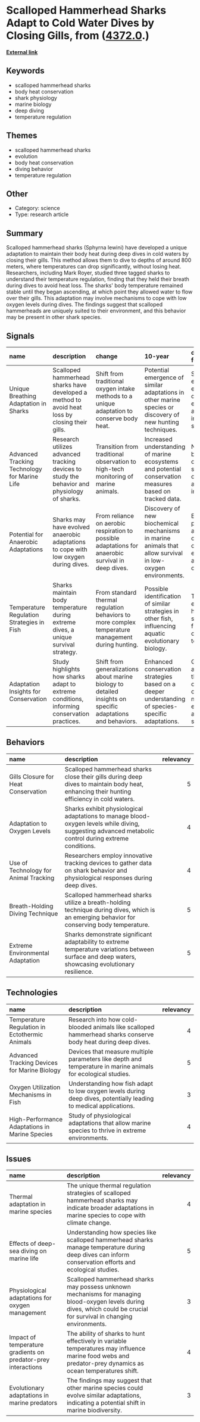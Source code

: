 # __Scalloped Hammerhead Sharks Adapt to Cold Water Dives by Closing Gills__, from ([4372.0](https://kghosh.substack.com/p/4372.0).)

__[External link](https://www.nature.com/articles/d41586-023-01569-x)__



## Keywords

* scalloped hammerhead sharks
* body heat conservation
* shark physiology
* marine biology
* deep diving
* temperature regulation

## Themes

* scalloped hammerhead sharks
* evolution
* body heat conservation
* diving behavior
* temperature regulation

## Other

* Category: science
* Type: research article

## Summary

Scalloped hammerhead sharks (Sphyrna lewini) have developed a unique adaptation to maintain their body heat during deep dives in cold waters by closing their gills. This method allows them to dive to depths of around 800 meters, where temperatures can drop significantly, without losing heat. Researchers, including Mark Royer, studied three tagged sharks to understand their temperature regulation, finding that they held their breath during dives to avoid heat loss. The sharks' body temperature remained stable until they began ascending, at which point they allowed water to flow over their gills. This adaptation may involve mechanisms to cope with low oxygen levels during dives. The findings suggest that scalloped hammerheads are uniquely suited to their environment, and this behavior may be present in other shark species.

## Signals

| name                                         | description                                                                                    | change                                                                                                      | 10-year                                                                                                    | driving-force                                                                                |   relevancy |
|:---------------------------------------------|:-----------------------------------------------------------------------------------------------|:------------------------------------------------------------------------------------------------------------|:-----------------------------------------------------------------------------------------------------------|:---------------------------------------------------------------------------------------------|------------:|
| Unique Breathing Adaptation in Sharks        | Scalloped hammerhead sharks have developed a method to avoid heat loss by closing their gills. | Shift from traditional oxygen intake methods to a unique adaptation to conserve body heat.                  | Potential emergence of similar adaptations in other marine species or discovery of new hunting techniques. | Survival in extreme environments drives evolutionary adaptations in marine species.          |           4 |
| Advanced Tracking Technology for Marine Life | Research utilizes advanced tracking devices to study the behavior and physiology of sharks.    | Transition from traditional observation to high-tech monitoring of marine animals.                          | Increased understanding of marine ecosystems and potential conservation measures based on tracked data.    | Need for better data on marine species for conservation and research initiatives.            |           5 |
| Potential for Anaerobic Adaptations          | Sharks may have evolved anaerobic adaptations to cope with low oxygen during dives.            | From reliance on aerobic respiration to possible adaptations for anaerobic survival in deep dives.          | Discovery of new biochemical mechanisms in marine animals that allow survival in low-oxygen environments.  | Evolutionary pressure to adapt to changing ocean environments and hunting conditions.        |           3 |
| Temperature Regulation Strategies in Fish    | Sharks maintain body temperature during extreme dives, a unique survival strategy.             | From standard thermal regulation behaviors to more complex temperature management during hunting.           | Possible identification of similar strategies in other fish, influencing aquatic evolutionary biology.     | The need for efficient hunting strategies in fluctuating ocean temperatures.                 |           4 |
| Adaptation Insights for Conservation         | Study highlights how sharks adapt to extreme conditions, informing conservation practices.     | Shift from generalizations about marine biology to detailed insights on specific adaptations and behaviors. | Enhanced conservation strategies based on a deeper understanding of species-specific adaptations.          | Growing awareness of the impact of climate change on marine ecosystems and species survival. |           5 |

## Behaviors

| name                                  | description                                                                                                                                           |   relevancy |
|:--------------------------------------|:------------------------------------------------------------------------------------------------------------------------------------------------------|------------:|
| Gills Closure for Heat Conservation   | Scalloped hammerhead sharks close their gills during deep dives to maintain body heat, enhancing their hunting efficiency in cold waters.             |           5 |
| Adaptation to Oxygen Levels           | Sharks exhibit physiological adaptations to manage blood-oxygen levels while diving, suggesting advanced metabolic control during extreme conditions. |           4 |
| Use of Technology for Animal Tracking | Researchers employ innovative tracking devices to gather data on shark behavior and physiological responses during deep dives.                        |           4 |
| Breath-Holding Diving Technique       | Scalloped hammerhead sharks utilize a breath-holding technique during dives, which is an emerging behavior for conserving body temperature.           |           5 |
| Extreme Environmental Adaptation      | Sharks demonstrate significant adaptability to extreme temperature variations between surface and deep waters, showcasing evolutionary resilience.    |           5 |

## Technologies

| name                                           | description                                                                                                       |   relevancy |
|:-----------------------------------------------|:------------------------------------------------------------------------------------------------------------------|------------:|
| Temperature Regulation in Ectothermic Animals  | Research into how cold-blooded animals like scalloped hammerhead sharks conserve body heat during deep dives.     |           4 |
| Advanced Tracking Devices for Marine Biology   | Devices that measure multiple parameters like depth and temperature in marine animals for ecological studies.     |           5 |
| Oxygen Utilization Mechanisms in Fish          | Understanding how fish adapt to low oxygen levels during deep dives, potentially leading to medical applications. |           3 |
| High-Performance Adaptations in Marine Species | Study of physiological adaptations that allow marine species to thrive in extreme environments.                   |           4 |

## Issues

| name                                                          | description                                                                                                                                                             |   relevancy |
|:--------------------------------------------------------------|:------------------------------------------------------------------------------------------------------------------------------------------------------------------------|------------:|
| Thermal adaptation in marine species                          | The unique thermal regulation strategies of scalloped hammerhead sharks may indicate broader adaptations in marine species to cope with climate change.                 |           4 |
| Effects of deep-sea diving on marine life                     | Understanding how species like scalloped hammerhead sharks manage temperature during deep dives can inform conservation efforts and ecological studies.                 |           5 |
| Physiological adaptations for oxygen management               | Scalloped hammerhead sharks may possess unknown mechanisms for managing blood-oxygen levels during dives, which could be crucial for survival in changing environments. |           3 |
| Impact of temperature gradients on predator-prey interactions | The ability of sharks to hunt effectively in variable temperatures may influence marine food webs and predator-prey dynamics as ocean temperatures shift.               |           4 |
| Evolutionary adaptations in marine predators                  | The findings may suggest that other marine species could evolve similar adaptations, indicating a potential shift in marine biodiversity.                               |           3 |